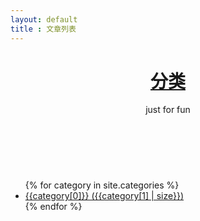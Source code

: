 ```yaml
---
layout: default
title : 文章列表
---
```


<header id="header">
	<div class="header-info fix">
		<h1><a href="/">分类</a></h1>
		<p class="describe">just for fun</p>
	</div>
</header>
<br/>
<br/>
<div>
	<ul>
	{% for category in site.categories %}
	<li><a href="/category.html#{{category[0]}}">{{category[0]}} ({{category[1] | size}})</a></li>
	{% endfor %}
	</ul>
</div>

